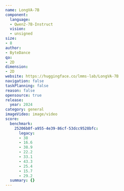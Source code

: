 ```yaml
---
name: LongVA-7B
component:
  language:
  - Qwen2-7B-Instruct
  vision:
  - unsigned
size:
- 8
author:
- ByteDance
qa:
- 2D
dimension:
- 2D
website: https://huggingface.co/lmms-lab/LongVA-7B
navigation: false
taskPlanning: false
reason: false
opensource: true
release:
  year: 2024
category: general
imageVideo: image/video
score:
  benchmark:
    25206b0f-a955-4e39-86cf-53dcc9528bfc:
      legacy:
      - 38
      - 16.6
      - 38.9
      - 22.2
      - 33.1
      - 43.3
      - 25.4
      - 15.7
      - 29.2
  summary: {}
---
```


